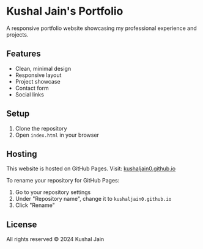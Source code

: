 # Kushal Jain's Portfolio

A responsive portfolio website showcasing my professional experience and projects.

## Features

- Clean, minimal design
- Responsive layout
- Project showcase
- Contact form
- Social links

## Setup

1. Clone the repository
2. Open `index.html` in your browser

## Hosting

This website is hosted on GitHub Pages. Visit: [kushaljain0.github.io](https://kushaljain0.github.io)

To rename your repository for GitHub Pages:
1. Go to your repository settings
2. Under "Repository name", change it to `kushaljain0.github.io`
3. Click "Rename"

## License

All rights reserved © 2024 Kushal Jain 